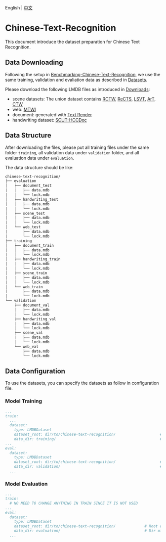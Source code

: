 English | [中文](../../cn/datasets/chinese_text_recognition_CN.md)

# Chinese-Text-Recognition

This document introduce the dataset preparation for Chinese Text Recognition.

## Data Downloading

Following the setup in [Benchmarking-Chinese-Text-Recognition](https://github.com/FudanVI/benchmarking-chinese-text-recognition), we use the same training, validation and evaliation data as described in [Datasets](https://github.com/FudanVI/benchmarking-chinese-text-recognition#datasets).

Please download the following LMDB files as introduced in [Downloads](https://github.com/FudanVI/benchmarking-chinese-text-recognition/blob/main/README.md#download):

- scene datasets: The union dataset contains [RCTW](rctw.vlrlab.net/dataset
), [ReCTS](https://rrc.cvc.uab.es/?ch=12&com=downloads), [LSVT](https://rrc.cvc.uab.es/?ch=16&com=introduction), [ArT](https://rrc.cvc.uab.es/?ch=14&com=downloads), [CTW](https://link.springer.com/article/10.1007/s11390-019-1923-y)
- web: [MTWI](https://tianchi.aliyun.com/competition/entrance/231684/introduction)
- document: generated with [Text Render](https://github.com/oh-my-ocr/text_renderer)
- handwriting dataset: [SCUT-HCCDoc](https://github.com/HCIILAB/SCUT-HCCDoc_Dataset_Release)

## Data Structure 

After downloading the files, please put all training files under the same folder `training`, all validation data under `validation` folder, and all evaluation data under `evaluation`.

The data structure should be like:

```txt
chinese-text-recognition/
├── evaluation
│   ├── document_test
|   |   ├── data.mdb
|   │   └── lock.mdb
│   ├── handwriting_test
|   |   ├── data.mdb
|   │   └── lock.mdb
│   ├── scene_test
|   |   ├── data.mdb
|   │   └── lock.mdb
│   └── web_test
|       ├── data.mdb
|       └── lock.mdb
├── training
│   ├── document_train
|   |   ├── data.mdb
|   │   └── lock.mdb
│   ├── handwriting_train
|   |   ├── data.mdb
|   │   └── lock.mdb
│   ├── scene_train
|   |   ├── data.mdb
|   │   └── lock.mdb
│   └── web_train
|       ├── data.mdb
|       └── lock.mdb
└── validation
    ├── document_val
    |   ├── data.mdb
    │   └── lock.mdb
    ├── handwriting_val
    |   ├── data.mdb
    │   └── lock.mdb
    ├── scene_val
    |   ├── data.mdb
    │   └── lock.mdb
    └── web_val
        ├── data.mdb
        └── lock.mdb

```

## Data Configuration

To use the datasets, you can specify the datasets as follow in configuration file.

### Model Training

```yaml
...
train:
  ...
  dataset:
    type: LMDBDataset
    dataset_root: dir/to/chinese-text-recognition/                    # Root dir of training dataset
    data_dir: training/                                               # Dir of training dataset, concatenated with `dataset_root` to be the complete dir of training dataset
...
eval:
  dataset:
    type: LMDBDataset
    dataset_root: dir/to/chinese-text-recognition/                    # Root dir of validation dataset
    data_dir: validation/                                             # Dir of validation dataset, concatenated with `dataset_root` to be the complete dir of validation dataset
  ...
```

### Model Evaluation

```yaml
...
train:
  # NO NEED TO CHANGE ANYTHING IN TRAIN SINCE IT IS NOT USED
...
eval:
  dataset:
    type: LMDBDataset
    dataset_root: dir/to/chinese-text-recognition/             # Root dir of evaluation dataset
    data_dir: evaluation/                                      # Dir of evaluation dataset, concatenated with `dataset_root` to be the complete dir of evaluation dataset
  ...
```